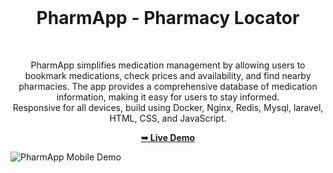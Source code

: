 <div align="center">

<br />
      <h1 align="center">PharmApp - Pharmacy Locator</h2>


<br />

 PharmApp simplifies medication management by allowing users to bookmark medications, check prices and availability, and find nearby pharmacies. The app provides a comprehensive database of medication information, making it easy for users to stay informed.<br />Responsive for all devices, build using Docker, Nginx, Redis, Mysql, laravel, HTML, CSS, and JavaScript.

  <a href="https://pharmapp.robertquintero.me"><strong>➥ Live Demo</strong></a>

</div>

![PharmApp Mobile Demo](./readme-images/PharmApp.svg "PharmApp Demo")


<!-- https://mattkomarnicki.com/articles/docker-laravel-environment-with-php-nginx-mysql-redis-and-scheduler






